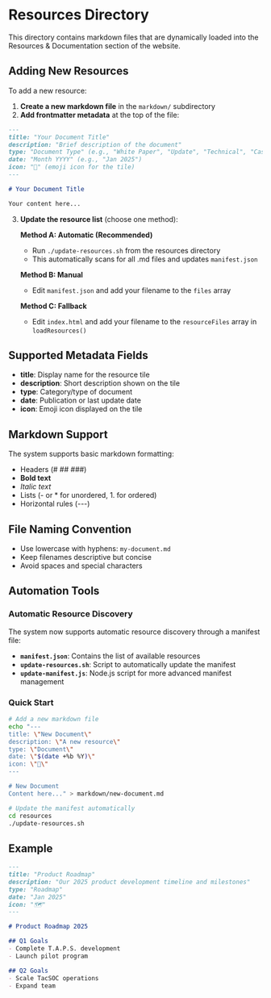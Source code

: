 # Resources Directory

This directory contains markdown files that are dynamically loaded into the Resources & Documentation section of the website.

## Adding New Resources

To add a new resource:

1. **Create a new markdown file** in the `markdown/` subdirectory
2. **Add frontmatter metadata** at the top of the file:

```markdown
---
title: "Your Document Title"
description: "Brief description of the document"
type: "Document Type" (e.g., "White Paper", "Update", "Technical", "Case Study")
date: "Month YYYY" (e.g., "Jan 2025")
icon: "📄" (emoji icon for the tile)
---

# Your Document Title

Your content here...
```

3. **Update the resource list** (choose one method):

   **Method A: Automatic (Recommended)**
   - Run `./update-resources.sh` from the resources directory
   - This automatically scans for all .md files and updates `manifest.json`

   **Method B: Manual**
   - Edit `manifest.json` and add your filename to the `files` array

   **Method C: Fallback**
   - Edit `index.html` and add your filename to the `resourceFiles` array in `loadResources()`

## Supported Metadata Fields

- **title**: Display name for the resource tile
- **description**: Short description shown on the tile
- **type**: Category/type of document
- **date**: Publication or last update date
- **icon**: Emoji icon displayed on the tile

## Markdown Support

The system supports basic markdown formatting:

- Headers (# ## ###)
- **Bold text**
- *Italic text*
- Lists (- or * for unordered, 1. for ordered)
- Horizontal rules (---)

## File Naming Convention

- Use lowercase with hyphens: `my-document.md`
- Keep filenames descriptive but concise
- Avoid spaces and special characters

## Automation Tools

### Automatic Resource Discovery

The system now supports automatic resource discovery through a manifest file:

- **`manifest.json`**: Contains the list of available resources
- **`update-resources.sh`**: Script to automatically update the manifest
- **`update-manifest.js`**: Node.js script for more advanced manifest management

### Quick Start

```bash
# Add a new markdown file
echo "---
title: \"New Document\"
description: \"A new resource\"
type: \"Document\"
date: \"$(date +%b %Y)\"
icon: \"📄\"
---

# New Document
Content here..." > markdown/new-document.md

# Update the manifest automatically
cd resources
./update-resources.sh
```

## Example

```markdown
---
title: "Product Roadmap"
description: "Our 2025 product development timeline and milestones"
type: "Roadmap"
date: "Jan 2025"
icon: "🗺️"
---

# Product Roadmap 2025

## Q1 Goals
- Complete T.A.P.S. development
- Launch pilot program

## Q2 Goals
- Scale TacSOC operations
- Expand team
```
